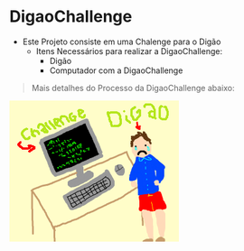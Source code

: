 # DigaoChallenge
* Este Projeto consiste em uma Chalenge para o Digão
  * Itens Necessários para realizar a DigaoChallenge:
      * Digão
      * Computador com a DigaoChallenge
>Mais detalhes do Processo da DigaoChallenge abaixo:

![DigaoChallenge](/img/DigaoChallenge.png)
